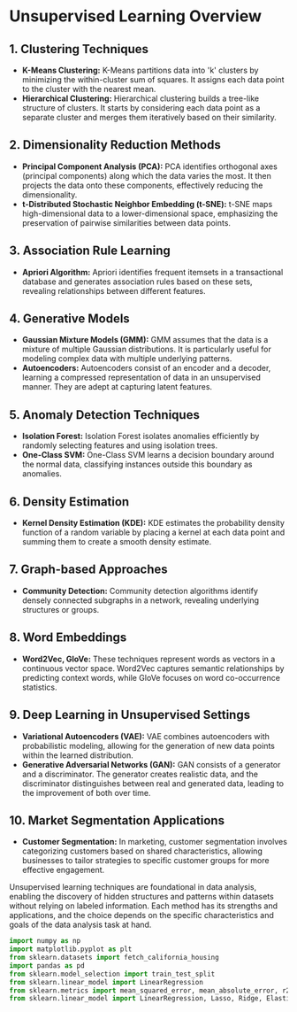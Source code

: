 # Unsupervised Learning Overview

## 1. Clustering Techniques
   - **K-Means Clustering:** K-Means partitions data into 'k' clusters by minimizing the within-cluster sum of squares. It assigns each data point to the cluster with the nearest mean.
   - **Hierarchical Clustering:** Hierarchical clustering builds a tree-like structure of clusters. It starts by considering each data point as a separate cluster and merges them iteratively based on their similarity.

## 2. Dimensionality Reduction Methods
   - **Principal Component Analysis (PCA):** PCA identifies orthogonal axes (principal components) along which the data varies the most. It then projects the data onto these components, effectively reducing the dimensionality.
   - **t-Distributed Stochastic Neighbor Embedding (t-SNE):** t-SNE maps high-dimensional data to a lower-dimensional space, emphasizing the preservation of pairwise similarities between data points.

## 3. Association Rule Learning
   - **Apriori Algorithm:** Apriori identifies frequent itemsets in a transactional database and generates association rules based on these sets, revealing relationships between different features.

## 4. Generative Models
   - **Gaussian Mixture Models (GMM):** GMM assumes that the data is a mixture of multiple Gaussian distributions. It is particularly useful for modeling complex data with multiple underlying patterns.
   - **Autoencoders:** Autoencoders consist of an encoder and a decoder, learning a compressed representation of data in an unsupervised manner. They are adept at capturing latent features.

## 5. Anomaly Detection Techniques
   - **Isolation Forest:** Isolation Forest isolates anomalies efficiently by randomly selecting features and using isolation trees.
   - **One-Class SVM:** One-Class SVM learns a decision boundary around the normal data, classifying instances outside this boundary as anomalies.

## 6. Density Estimation
   - **Kernel Density Estimation (KDE):** KDE estimates the probability density function of a random variable by placing a kernel at each data point and summing them to create a smooth density estimate.

## 7. Graph-based Approaches
   - **Community Detection:** Community detection algorithms identify densely connected subgraphs in a network, revealing underlying structures or groups.

## 8. Word Embeddings
   - **Word2Vec, GloVe:** These techniques represent words as vectors in a continuous vector space. Word2Vec captures semantic relationships by predicting context words, while GloVe focuses on word co-occurrence statistics.

## 9. Deep Learning in Unsupervised Settings
   - **Variational Autoencoders (VAE):** VAE combines autoencoders with probabilistic modeling, allowing for the generation of new data points within the learned distribution.
   - **Generative Adversarial Networks (GAN):** GAN consists of a generator and a discriminator. The generator creates realistic data, and the discriminator distinguishes between real and generated data, leading to the improvement of both over time.

## 10. Market Segmentation Applications
   - **Customer Segmentation:** In marketing, customer segmentation involves categorizing customers based on shared characteristics, allowing businesses to tailor strategies to specific customer groups for more effective engagement.

Unsupervised learning techniques are foundational in data analysis, enabling the discovery of hidden structures and patterns within datasets without relying on labeled information. Each method has its strengths and applications, and the choice depends on the specific characteristics and goals of the data analysis task at hand.

```python
import numpy as np
import matplotlib.pyplot as plt
from sklearn.datasets import fetch_california_housing
import pandas as pd
from sklearn.model_selection import train_test_split
from sklearn.linear_model import LinearRegression
from sklearn.metrics import mean_squared_error, mean_absolute_error, r2_score
from sklearn.linear_model import LinearRegression, Lasso, Ridge, ElasticNet
```
